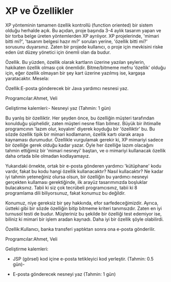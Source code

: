 # XP ve Özellikler

XP yönteminin tamamen özellik kontrollü (function oriented) bir sistem
olduğu herhalde açık. Bu açıdan, proje başında 3-4 aylık tasarım yapan
ve bir torba belge üreten yöntemlerden XP ayrılıyor. XP projelerinde,
'mimari bitti mi?', 'tasarım belgesi hazır mı?' soruları yerine,
'özellik bitti mi?' sorusunu duyarsınız. Zaten bir projede kullanıcı,
o proje için mevkisini riske eden üst düzey yönetici için önemli olan
da budur.

Özellik.  Bu yüzden, özellik olarak kartların üzerine
yazılan şeylerin, hakikaten özellik olması çok
önemlidir. Bitme/bitmeme mefru 'özellik' olduğu için, eğer özellik
olmayan bir şey kart üzerine yazılmış ise, kargaşa
yaratacaktır. Mesela:

Özellik:E-posta gönderecek bir Java yardımcı nesnesi yaz.

Programcılar:Ahmet, Veli

Geliştirme kalemleri:- Nesneyi yaz (Tahmin: 1 gün)

Bu yanlış bir özelliktir. Her şeyden önce, bu özelliğin müşteri
tarafından konulduğu şüphelidir, zaten müşteri nesne filan
bilmez. Büyük bir ihtimalle programcının 'lazım olur, koyalım' diyerek
koyduğu bir 'özelliktir' bu.  Bu sözde özellik tipik bir mimari
kodlamanın, özellik kartı olarak araya kaynaması durumudur. Özellikle
vurgulamak gerekir ki, XP mimariyi sadece bir özelliğe gerek olduğu
kadar yazar. Öyle her özelliğe lazım olacağını tahmin ettiğimiz bir
'mimari nesneyi' baştan, ve o mimariyi kullanacak özellik daha ortada
bile olmadan kodlayamayız.

Yukarıdaki örnekte, ortak bir e-posta gönderen yardımcı 'kütüphane'
kodu vardır, fakat bu kodu hangi özellik kullanacaktır?  Nasıl
kullacaktır? Ne kadar iyi tahmin yeteneğiniz olursa olsun, bir
özelliğin bu yardımcı nesneyi gerçekten kullaması gerektiğinde, ilk
arayüz tasarımınızda boşluklar bulacaksınız. Tabii ki siz çok
tecrübeli programcısınız, tabii ki 8 programlama dili biliyorsunuz,
fakat konumuz bu değildir.

Konumuz, niye gereksiz bir şey hakkında, efor sarfedeceğimizdir.
Ayrıca, üstteki gibi bir sözde özelliğin bitip bitmeme kriteri
tanımsızdır. Zaten en iyi turnusol testi de budur. Müşteriniz bu
şekilde bir özelliği test edemiyor ise, biliniz ki mimari bir işlem
aradan kaynadı.  Daha iyi bir özellik şöyle olabilirdi.

Özellik:Kullanıcı, banka transferi yaptıktan sonra ona e-posta
gönderilir.

Programcılar:Ahmet, Veli

Geliştirme kalemleri:

  * JSP (görsel) kod içine e-posta tetikleyici kod yerleştir. (Tahmin: 0.5 gün)-

  * E-posta gönderecek nesneyi yaz (Tahmin: 1 gün)





